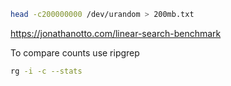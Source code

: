 ```bash
head -c200000000 /dev/urandom > 200mb.txt
```

https://jonathanotto.com/linear-search-benchmark

To compare counts use ripgrep

```bash
rg -i -c --stats
```
